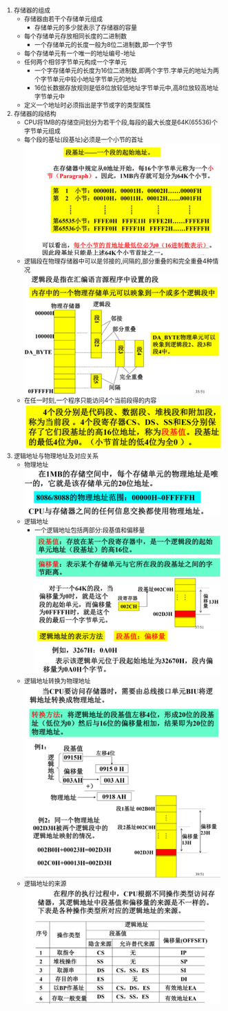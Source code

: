 1. 存储器的组成
    * 存储器由若干个存储单元组成
        * 存储单元的多少就表示了存储器的容量
    * 每个存储单元存放相同长度的二进制数
        * 一个存储单元的长度一般为8位二进制数,即一个字节
    * 每个存储单元有一个唯一的地址编号-地址
    * 任何两个相邻字节单元构成一个字单元
        * 一个字存储单元的长度为16位二进制数,即两个字节.字单元的地址为两个字节单元中较小地址字节单元的地址
        * 16位长数据存放规则是低8位放较低地址字节单元中,高8位放较高地址字节单元中
    * 定义一个地址时必须指出是字节或字的类型属性
2. 存储器的段结构
    * CPU将1MB的存储空间划分为若干个段,每段的最大长度是64K(65536)个字节单元组成
    * 每个段的基址(段基址)必须是一个小节的首址![Alt text](image.png)    
    * 逻辑段在物理存储器中可以是邻接的,间隔的,部分重叠的和完全重叠4种情况![Alt text](image-1.png)    
    * 在任一时刻,一个程序只能访问4个当前段得的内容![Alt text](image-2.png)    
3. 逻辑地址与物理地址及对应关系
    * 物理地址
        ![Alt text](image-3.png)    
    * 逻辑地址
        * 一个逻辑地址包括两部分:段基值和偏移量![Alt text](image-4.png)    
        ![Alt text](image-5.png)    
        ![Alt text](image-6.png)    
    * 逻辑地址转换为物理地址
        ![Alt text](image-7.png)    
        ![Alt text](image-8.png)    
    * 逻辑地址的来源
        ![Alt text](image-9.png)    
